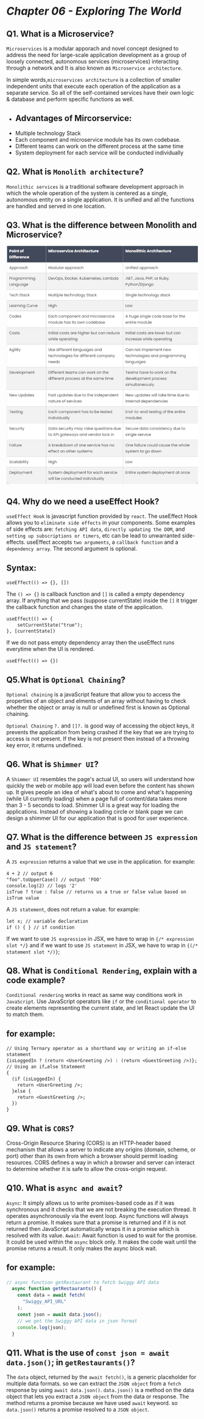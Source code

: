 
# _Chapter 06 - Exploring The World_

## Q1. What is a Microservice?
`Microservices` is a modular apporach and novel concept designed to address the need for large-scale application development as a group of loosely connected, autonomous services (microservices) interacting through a network and It is also known as `Microservice architecture`.

In simple words,`microservices architecture` is a collection of smaller independent units that execute each operation of the application as a separate service. So all of the self-contained services have their own logic & database and perform specific functions as well.

- ## Advantages of Mircorservice:
- Multiple technology Stack
- Each component and microservice module has its own codebase.
- Different teams can work on the different process at the same time
- System deployment for each service will be conducted individually

## Q2. What is `Monolith architecture`?
`Monolithic services` is a traditional software development approach in which the whole operation of the system is centered as a single, autonomous entity on a single application. It is unified and all the functions are handled and served in one location.

## Q3. What is the difference between Monolith and Microservice?
![Diff micro and mono](../src/assets/Images/mono-micro.png)

## Q4. Why do we need a useEffect Hook?
`useEffect Hook` is javascript function provided by `react`. The useEffect Hook allows you to  `eliminate side effects` in your components. Some examples of side effects are: `fetching API data`, `directly updating the DOM`, and `setting up subscriptions or timers`, etc can be lead to unwarranted side-effects.
useEffect accepts `two arguments`, a `callback function` and a `dependency array`. The second argument is optional.
## Syntax:
```
useEffect(() => {}, [])
```
The `() => {}` is callback function and `[]` is called a empty dependency array. 
If anything that we pass (suppose currentState) inside the `[]` it trigger the callback function and changes the state of the application.
```
useEffect(() => {
    setCurrentState("true");
}, [currentState])
```
If we do not pass empty dependency array then the useEffect runs everytime when the UI is rendered.

```
useEffect(() => {})
```
## Q5.What is `Optional Chaining`?
`Optional chaining` is a javaScript feature that allow you to access the properties of an object and elments of an array without having to check whether the object or array is null or undefined first is known as Optional chaining.

`Optional Chaining` `?.` and `[]?.` is good way of accessing the object keys, it prevents the application from being crashed if the key that we are trying to access is not present. If the key is not present then instead of a throwing key error, it returns undefined.

## Q6. What is `Shimmer UI`?
A `Shimmer UI` resembles the page's actual UI, so users will understand how quickly the web or mobile app will load even before the content has shown up. It gives people an idea of what's about to come and what's happening (while UI currently loading) when a page full of content/data takes more than 3 - 5 seconds to load. Shimmer UI is a great way for loading the applications. Instead of showing a loading circle or blank page we can design a shimmer UI for our application that is good for user experience.

## Q7. What is the difference between `JS expression` and `JS statement`?
A `JS expression` returns a value that we use in the application. for example: 
```
4 + 2 // output 6 
"foo".toUpperCase() // output 'FOO'
console.log(2) // logs '2'
isTrue ? true : false // returns us a true or false value based on isTrue value
```
A `JS statement`, does not return a value. for example:
```
let x; // variable declaration
if () { } // if condition
```
If we want to use `JS expression` in JSX, we have to wrap in `{/* expression slot */}` and if we want to use `JS statement` in JSX, we have to wrap in `{(/* statement slot */)}`;

## Q8. What is `Conditional Rendering`, explain with a code example?
`Conditional rendering` works in react as same way conditions work in `JavaScript`. Use JavaScript operators like `if` or the `conditional operator` to create elements representing the current state, and let React update the UI to match them.
## for example:
```
// Using Ternary operator as a shorthand way or writing an if-else statement
{isLoggedIn ? (return <UserGreeting />) : (return <GuestGreeting />)};
// Using an if…else Statement
{
  (if (isLoggedIn) {
    return <UserGreeting />;
  }else {
    return <GuestGreeting />;
  })
}
```


## Q9. What is `CORS`?
Cross-Origin Resource Sharing (CORS) is an HTTP-header based mechanism that allows a server to indicate any origins (domain, scheme, or port) other than its own from which a browser should permit loading resources.
CORS defines a way in which a browser and server can interact to determine whether it is safe to allow the cross-origin request.


## Q10. What is `async and await`?
`Async`: It simply allows us to write promises-based code as if it was synchronous and it checks that we are not breaking the execution thread. It operates asynchronously via the event loop. Async functions will always return a promise. It makes sure that a promise is returned and if it is not returned then JavaScript automatically wraps it in a promise which is resolved with its value.
`Await`: Await function is used to wait for the promise. It could be used within the `async` block only. It makes the code wait until the promise returns a result. It only makes the async block wait.
## for example: 
```javascript
// async function getRestaurant to fetch Swiggy API data
  async function getRestaurants() {
    const data = await fetch(
      "Swiggy_API_URL"
    );
    const json = await data.json();
    // we get the Swiggy API data in json format
    console.log(json);
  }
```


## Q11. What is the use of `const json = await data.json()`; in `getRestaurants()`?
The `data` object, returned by the `await fetch()`, is a generic placeholder for multiple data formats.
so we can extract the `JSON object` from a `fetch` response by using `await data.json()`.
`data.json()` is a method on the data object that lets you extract a `JSON object` from the data or response. The method returns a promise because we have used `await` keyword.
so `data.json()` returns a promise resolved to a `JSON object`.





































 







